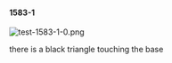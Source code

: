 #### 1583-1
![test-1583-1-0.png](https://github.com/lil-lab/nlvr/raw/master/nlvr/test/images/5/test-1583-1-0.png "test-1583-1-0.png")

there is a black triangle touching the base
